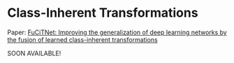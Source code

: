 # Class-Inherent Transformations
Paper: [FuCiTNet: Improving the generalization of deep learning networks by the fusion of learned class-inherent transformations](https://arxiv.org/abs/2005.08235)

SOON AVAILABLE!
